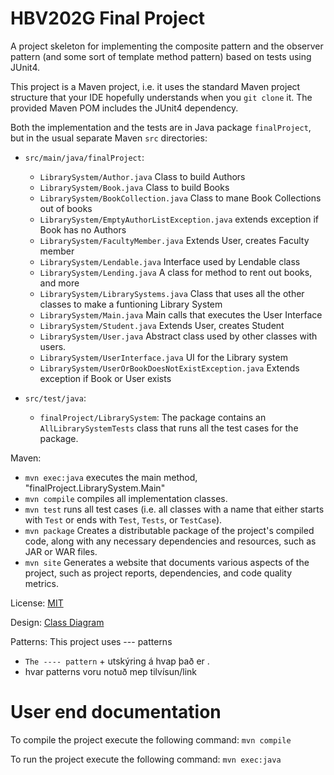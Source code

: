 



# HBV202G Final Project
A project skeleton for implementing the composite pattern and the observer pattern (and some sort of template method pattern) based on tests using JUnit4.

This project is a Maven project, i.e. it uses the standard Maven project structure that your IDE hopefully understands when you `git clone` it. The provided Maven POM includes the JUnit4 dependency.

Both the implementation and the tests are in Java package `finalProject`,  but in the usual separate Maven `src` directories:

- `src/main/java/finalProject`:
    - `LibrarySystem/Author.java` Class to build Authors
    - `LibrarySystem/Book.java` Class to build Books
    - `LibrarySystem/BookCollection.java` Class to mane Book Collections out of books
    - `LibrarySystem/EmptyAuthorListException.java` extends exception if Book has no Authors
    - `LibrarySystem/FacultyMember.java` Extends User, creates Faculty member
    - `LibrarySystem/Lendable.java` Interface used by Lendable class
    - `LibrarySystem/Lending.java` A class for method to rent out books, and more
    - `LibrarySystem/LibrarySystems.java` Class that uses all the other classes to make a funtioning Library System
    - `LibrarySystem/Main.java` Main calls that executes the User Interface
    - `LibrarySystem/Student.java` Extends User, creates Student 
    - `LibrarySystem/User.java` Abstract class used by other classes with users.
    - `LibrarySystem/UserInterface.java` UI for the Library system
    - `LibrarySystem/UserOrBookDoesNotExistException.java` Extends exception if Book or User exists
  
  
- `src/test/java`:
    - `finalProject/LibrarySystem`: The package contains an `AllLibrarySystemTests` class that runs all the test cases for the package.

Maven:
- `mvn exec:java` executes the main method, "finalProject.LibrarySystem.Main"
- `mvn compile` compiles all implementation classes.
- `mvn test` runs all test cases (i.e. all classes with a name that either starts with `Test` or ends with `Test`, `Tests`, or `TestCase`).
- `mvn package` Creates a distributable package of the project's compiled code, along with any necessary dependencies and resources, such as JAR or WAR files.
- `mvn site` Generates a website that documents various aspects of the project, such as project reports, dependencies, and code quality metrics.


License: [MIT](LICENCE)

Design: [Class Diagram](src/site/markdown/DESIGN.md)

Patterns: This project uses --- patterns
- `The ---- pattern` + utskýring á hvap það er
.
- hvar patterns voru notuð mep tilvísun/link

# User end documentation
To compile the project execute the following command:
`mvn compile`

To run the project execute the following command:
`mvn exec:java`